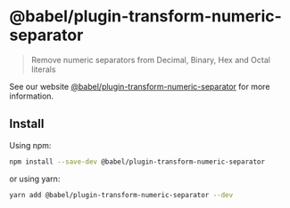 # @babel/plugin-transform-numeric-separator

> Remove numeric separators from Decimal, Binary, Hex and Octal literals

See our website [@babel/plugin-transform-numeric-separator](https://babeljs.io/docs/en/babel-plugin-transform-numeric-separator) for more information.

## Install

Using npm:

```sh
npm install --save-dev @babel/plugin-transform-numeric-separator
```

or using yarn:

```sh
yarn add @babel/plugin-transform-numeric-separator --dev
```
